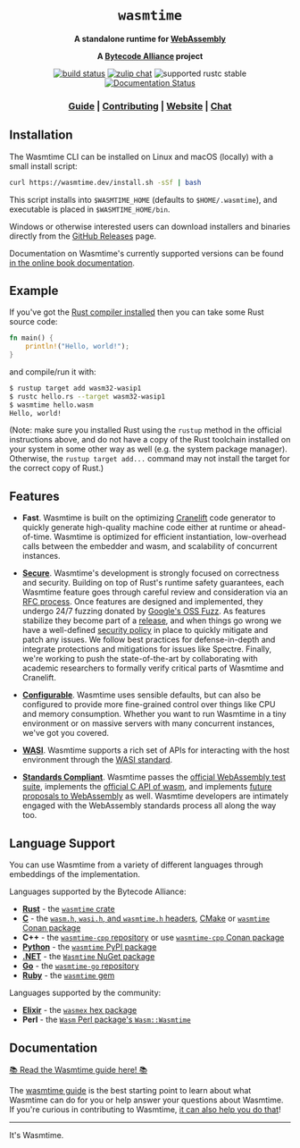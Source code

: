 <div align="center">
  <h1><code>wasmtime</code></h1>

  <p>
    <strong>A standalone runtime for
    <a href="https://webassembly.org/">WebAssembly</a></strong>
  </p>

  <strong>A <a href="https://bytecodealliance.org/">Bytecode Alliance</a> project</strong>

  <p>
    <a href="https://github.com/bytecodealliance/wasmtime/actions?query=workflow%3ACI"><img src="https://github.com/bytecodealliance/wasmtime/workflows/CI/badge.svg" alt="build status" /></a>
    <a href="https://bytecodealliance.zulipchat.com/#narrow/stream/217126-wasmtime"><img src="https://img.shields.io/badge/zulip-join_chat-brightgreen.svg" alt="zulip chat" /></a>
    <img src="https://img.shields.io/badge/rustc-stable+-green.svg" alt="supported rustc stable" />
    <a href="https://docs.rs/wasmtime"><img src="https://docs.rs/wasmtime/badge.svg" alt="Documentation Status" /></a>
  </p>

  <h3>
    <a href="https://bytecodealliance.github.io/wasmtime/">Guide</a>
    <span> | </span>
    <a href="https://bytecodealliance.github.io/wasmtime/contributing.html">Contributing</a>
    <span> | </span>
    <a href="https://wasmtime.dev/">Website</a>
    <span> | </span>
    <a href="https://bytecodealliance.zulipchat.com/#narrow/stream/217126-wasmtime">Chat</a>
  </h3>
</div>

## Installation

The Wasmtime CLI can be installed on Linux and macOS (locally) with a small install
script:

```sh
curl https://wasmtime.dev/install.sh -sSf | bash
```
This script installs into `$WASMTIME_HOME` (defaults to `$HOME/.wasmtime`), and executable is placed in `$WASMTIME_HOME/bin`.

Windows or otherwise interested users can download installers and
binaries directly from the [GitHub
Releases](https://github.com/bytecodealliance/wasmtime/releases) page.

Documentation on Wasmtime's currently supported versions can be found [in the
online book
documentation](https://docs.wasmtime.dev/stability-release.html#current-versions).

## Example

If you've got the [Rust compiler
installed](https://www.rust-lang.org/tools/install) then you can take some Rust
source code:

```rust
fn main() {
    println!("Hello, world!");
}
```

and compile/run it with:

```sh
$ rustup target add wasm32-wasip1
$ rustc hello.rs --target wasm32-wasip1
$ wasmtime hello.wasm
Hello, world!
```

(Note: make sure you installed Rust using the `rustup` method in the official
instructions above, and do not have a copy of the Rust toolchain installed on
your system in some other way as well (e.g. the system package manager). Otherwise, the `rustup target add...`
command may not install the target for the correct copy of Rust.)

## Features

* **Fast**. Wasmtime is built on the optimizing [Cranelift] code generator to
  quickly generate high-quality machine code either at runtime or
  ahead-of-time. Wasmtime is optimized for efficient instantiation, low-overhead
  calls between the embedder and wasm, and scalability of concurrent instances.

* **[Secure]**. Wasmtime's development is strongly focused on correctness and
  security. Building on top of Rust's runtime safety guarantees, each Wasmtime
  feature goes through careful review and consideration via an [RFC
  process]. Once features are designed and implemented, they undergo 24/7
  fuzzing donated by [Google's OSS Fuzz]. As features stabilize they become part
  of a [release][release policy], and when things go wrong we have a
  well-defined [security policy] in place to quickly mitigate and patch any
  issues. We follow best practices for defense-in-depth and integrate
  protections and mitigations for issues like Spectre. Finally, we're working to
  push the state-of-the-art by collaborating with academic researchers to
  formally verify critical parts of Wasmtime and Cranelift.

* **[Configurable]**. Wasmtime uses sensible defaults, but can also be
  configured to provide more fine-grained control over things like CPU and
  memory consumption. Whether you want to run Wasmtime in a tiny environment or
  on massive servers with many concurrent instances, we've got you covered.

* **[WASI]**. Wasmtime supports a rich set of APIs for interacting with the host
  environment through the [WASI standard](https://wasi.dev).

* **[Standards Compliant]**. Wasmtime passes the [official WebAssembly test
  suite](https://github.com/WebAssembly/testsuite), implements the [official C
  API of wasm](https://github.com/WebAssembly/wasm-c-api), and implements
  [future proposals to WebAssembly](https://github.com/WebAssembly/proposals) as
  well. Wasmtime developers are intimately engaged with the WebAssembly
  standards process all along the way too.

[Wasmtime]: https://github.com/bytecodealliance/wasmtime
[Cranelift]: https://cranelift.dev/
[Google's OSS Fuzz]: https://google.github.io/oss-fuzz/
[security policy]: https://bytecodealliance.org/security
[RFC process]: https://github.com/bytecodealliance/rfcs
[release policy]: https://docs.wasmtime.dev/stability-release.html
[Secure]: https://docs.wasmtime.dev/security.html
[Configurable]: https://docs.rs/wasmtime/latest/wasmtime/struct.Config.html
[WASI]: https://docs.rs/wasmtime-wasi/latest/wasmtime_wasi/
[Standards Compliant]: https://docs.wasmtime.dev/stability-tiers.html

## Language Support

You can use Wasmtime from a variety of different languages through embeddings of
the implementation.

Languages supported by the Bytecode Alliance:

* **[Rust]** - the [`wasmtime` crate]
* **[C]** - the [`wasm.h`, `wasi.h`, and `wasmtime.h` headers][c-headers], [CMake](crates/c-api/CMakeLists.txt) or [`wasmtime` Conan package]
* **C++** - the [`wasmtime-cpp` repository][wasmtime-cpp] or use [`wasmtime-cpp` Conan package]
* **[Python]** - the [`wasmtime` PyPI package]
* **[.NET]** - the [`Wasmtime` NuGet package]
* **[Go]** - the [`wasmtime-go` repository]
* **[Ruby]** - the [`wasmtime` gem]

Languages supported by the community:

* **[Elixir]** - the [`wasmex` hex package]
* **Perl** - the [`Wasm` Perl package's `Wasm::Wasmtime`]

[Rust]: https://bytecodealliance.github.io/wasmtime/lang-rust.html
[C]: https://bytecodealliance.github.io/wasmtime/lang-c.html
[`wasmtime` crate]: https://crates.io/crates/wasmtime
[c-headers]: https://bytecodealliance.github.io/wasmtime/c-api/
[Python]: https://bytecodealliance.github.io/wasmtime/lang-python.html
[`wasmtime` PyPI package]: https://pypi.org/project/wasmtime/
[.NET]: https://bytecodealliance.github.io/wasmtime/lang-dotnet.html
[`Wasmtime` NuGet package]: https://www.nuget.org/packages/Wasmtime
[Go]: https://bytecodealliance.github.io/wasmtime/lang-go.html
[`wasmtime-go` repository]: https://pkg.go.dev/github.com/bytecodealliance/wasmtime-go
[wasmtime-cpp]: https://github.com/bytecodealliance/wasmtime-cpp
[`wasmtime` Conan package]: https://conan.io/center/wasmtime
[`wasmtime-cpp` Conan package]: https://conan.io/center/wasmtime-cpp
[Ruby]: https://bytecodealliance.github.io/wasmtime/lang-ruby.html
[`wasmtime` gem]: https://rubygems.org/gems/wasmtime
[Elixir]: https://docs.wasmtime.dev/lang-elixir.html
[`wasmex` hex package]: https://hex.pm/packages/wasmex
[`Wasm` Perl package's `Wasm::Wasmtime`]: https://metacpan.org/pod/Wasm::Wasmtime

## Documentation

[📚 Read the Wasmtime guide here! 📚][guide]

The [wasmtime guide][guide] is the best starting point to learn about what
Wasmtime can do for you or help answer your questions about Wasmtime. If you're
curious in contributing to Wasmtime, [it can also help you do
that][contributing]!

[contributing]: https://bytecodealliance.github.io/wasmtime/contributing.html
[guide]: https://bytecodealliance.github.io/wasmtime

---

It's Wasmtime.
